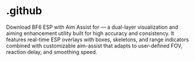 # .github
Download BF6 ESP with Aim Assist for — a dual-layer visualization and aiming enhancement utility built for high accuracy and consistency. It features real-time ESP overlays with boxes, skeletons, and range indicators combined with customizable aim-assist that adapts to user-defined FOV, reaction delay, and smoothing speed.
